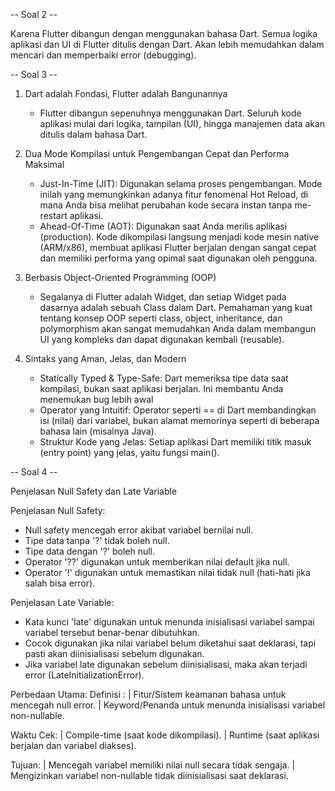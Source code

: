 -- Soal 2 --

Karena Flutter dibangun dengan menggunakan bahasa Dart. Semua logika aplikasi dan UI di Flutter ditulis dengan Dart. Akan lebih memudahkan dalam mencari dan memperbaiki error (debugging).

-- Soal 3 --

1. Dart adalah Fondasi, Flutter adalah Bangunannya 
    - Flutter dibangun sepenuhnya menggunakan Dart. Seluruh kode aplikasi mulai dari logika, tampilan (UI), hingga manajemen data akan ditulis dalam bahasa Dart.

2.  Dua Mode Kompilasi untuk Pengembangan Cepat dan Performa Maksimal
    - Just-In-Time (JIT): Digunakan selama proses pengembangan. Mode inilah yang memungkinkan adanya fitur fenomenal Hot Reload, di mana Anda bisa melihat perubahan kode secara instan tanpa me-restart aplikasi.
    - Ahead-Of-Time (AOT): Digunakan saat Anda merilis aplikasi (production). Kode dikompilasi langsung menjadi kode mesin native (ARM/x86), membuat aplikasi Flutter berjalan dengan sangat cepat dan memiliki performa yang opimal saat digunakan oleh pengguna.

3. Berbasis Object-Oriented Programming (OOP)
    - Segalanya di Flutter adalah Widget, dan setiap Widget pada dasarnya adalah sebuah Class dalam Dart. Pemahaman yang kuat tentang konsep OOP seperti class, object, inheritance, dan polymorphism akan sangat memudahkan Anda dalam membangun UI yang kompleks dan dapat digunakan kembali (reusable).

4. Sintaks yang Aman, Jelas, dan Modern
    - Statically Typed & Type-Safe: Dart memeriksa tipe data saat kompilasi, bukan saat aplikasi berjalan. Ini membantu Anda menemukan bug lebih awal
    - Operator yang Intuitif: Operator seperti == di Dart membandingkan isi (nilai) dari variabel, bukan alamat memorinya seperti di beberapa bahasa lain (misalnya Java).
    - Struktur Kode yang Jelas: Setiap aplikasi Dart memiliki titik masuk (entry point) yang jelas, yaitu fungsi main().


-- Soal 4 --

Penjelasan Null Safety dan Late Variable

Penjelasan Null Safety:
- Null safety mencegah error akibat variabel bernilai null.
- Tipe data tanpa '?' tidak boleh null.
- Tipe data dengan '?' boleh null.
- Operator '??' digunakan untuk memberikan nilai default jika null.
- Operator '!' digunakan untuk memastikan nilai tidak null (hati-hati jika salah bisa error).

Penjelasan Late Variable:
- Kata kunci 'late' digunakan untuk menunda inisialisasi variabel sampai variabel tersebut benar-benar dibutuhkan.
- Cocok digunakan jika nilai variabel belum diketahui saat deklarasi, tapi pasti akan diinisialisasi sebelum digunakan.
- Jika variabel late digunakan sebelum diinisialisasi, maka akan terjadi error 
(LateInitializationError).

Perbedaan Utama:
Definisi : 
| Fitur/Sistem keamanan bahasa untuk mencegah null error. | Keyword/Penanda untuk menunda inisialisasi variabel non-nullable.

Waktu Cek:
| Compile-time (saat kode dikompilasi). | Runtime (saat aplikasi berjalan dan variabel diakses).

Tujuan:
| Mencegah variabel memiliki nilai null secara tidak sengaja. | Mengizinkan variabel non-nullable tidak diinisialisasi saat deklarasi.